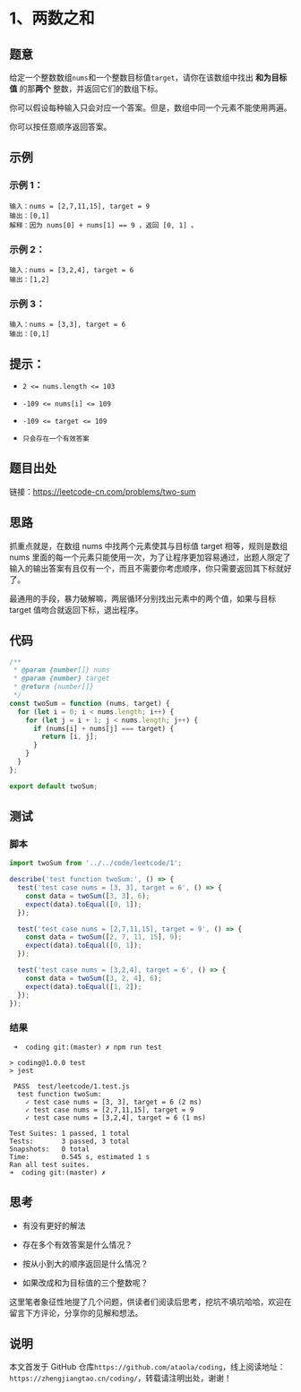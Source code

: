 # 1、两数之和

## 题意

给定一个整数数组`nums`和一个整数目标值`target`，请你在该数组中找出 **和为目标值** 的那**两个** 整数，并返回它们的数组下标。

你可以假设每种输入只会对应一个答案。但是，数组中同一个元素不能使用两遍。

你可以按任意顺序返回答案。

## 示例

### 示例 1：

```
输入：nums = [2,7,11,15], target = 9
输出：[0,1]
解释：因为 nums[0] + nums[1] == 9 ，返回 [0, 1] 。
```

### 示例 2：

```
输入：nums = [3,2,4], target = 6
输出：[1,2]
```

### 示例 3：

```
输入：nums = [3,3], target = 6
输出：[0,1]
```

## 提示：

- `2 <= nums.length <= 103`

- `-109 <= nums[i] <= 109`

- `-109 <= target <= 109`

- `只会存在一个有效答案`

## 题目出处

链接：https://leetcode-cn.com/problems/two-sum

## 思路

抓重点就是，在数组 nums 中找两个元素使其与目标值 target 相等，规则是数组 nums 里面的每一个元素只能使用一次，为了让程序更加容易通过，出题人限定了输入的输出答案有且仅有一个，而且不需要你考虑顺序，你只需要返回其下标就好了。

最通用的手段，暴力破解嘛，两层循环分别找出元素中的两个值，如果与目标 target 值吻合就返回下标，退出程序。

## 代码

```javascript
/**
 * @param {number[]} nums
 * @param {number} target
 * @return {number[]}
 */
const twoSum = function (nums, target) {
  for (let i = 0; i < nums.length; i++) {
    for (let j = i + 1; j < nums.length; j++) {
      if (nums[i] + nums[j] === target) {
        return [i, j];
      }
    }
  }
};

export default twoSum;
```

## 测试

### 脚本

```javascript
import twoSum from '../../code/leetcode/1';

describe('test function twoSum:', () => {
  test('test case nums = [3, 3], target = 6', () => {
    const data = twoSum([3, 3], 6);
    expect(data).toEqual([0, 1]);
  });

  test('test case nums = [2,7,11,15], target = 9', () => {
    const data = twoSum([2, 7, 11, 15], 9);
    expect(data).toEqual([0, 1]);
  });

  test('test case nums = [3,2,4], target = 6', () => {
    const data = twoSum([3, 2, 4], 6);
    expect(data).toEqual([1, 2]);
  });
});
```

### 结果

```
 ➜  coding git:(master) ✗ npm run test

> coding@1.0.0 test
> jest

 PASS  test/leetcode/1.test.js
  test function twoSum:
    ✓ test case nums = [3, 3], target = 6 (2 ms)
    ✓ test case nums = [2,7,11,15], target = 9
    ✓ test case nums = [3,2,4], target = 6 (1 ms)

Test Suites: 1 passed, 1 total
Tests:       3 passed, 3 total
Snapshots:   0 total
Time:        0.545 s, estimated 1 s
Ran all test suites.
➜  coding git:(master) ✗
```

## 思考

- 有没有更好的解法

- 存在多个有效答案是什么情况？

- 按从小到大的顺序返回是什么情况？

- 如果改成和为目标值的三个整数呢？

这里笔者象征性地提了几个问题，供读者们阅读后思考，挖坑不填坑哈哈，欢迎在留言下方评论，分享你的见解和想法。

## 说明

本文首发于 GitHub 仓库`https://github.com/ataola/coding`，线上阅读地址：`https://zhengjiangtao.cn/coding/`，转载请注明出处，谢谢！
